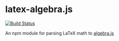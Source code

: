 # latex-algebra.js
[![Build Status](https://travis-ci.org/viktorstrate/algebra-latex.svg?branch=master)](https://travis-ci.org/viktorstrate/algebra-latex)

An npm module for parsing LaTeX math to [algebra.js](http://algebra.js.org/)
